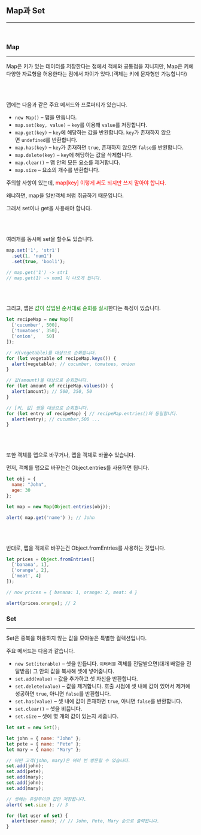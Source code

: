 ## Map과 Set

---

<br>

### Map

---

Map은 키가 있는 데이터를 저장한다는 점에서 객체와 공통점을 지니지만, Map은 키에 다양한 자료형을 허용한다는 점에서 차이가 있다.(객체는 키에 문자형만 가능합니다)

<br><br>

맵에는 다음과 같은 주요 메서드와 프로퍼티가 있습니다.

- `new Map()` – 맵을 만듭니다.
- `map.set(key, value)` – `key`를 이용해 `value`를 저장합니다.
- `map.get(key)` – `key`에 해당하는 값을 반환합니다. `key`가 존재하지 않으면 `undefined`를 반환합니다.
- `map.has(key)` – `key`가 존재하면 `true`, 존재하지 않으면 `false`를 반환합니다.
- `map.delete(key)` – `key`에 해당하는 값을 삭제합니다.
- `map.clear()` – 맵 안의 모든 요소를 제거합니다.
- `map.size` – 요소의 개수를 반환합니다.

주의할 사항이 있는데, <span style = "color : red">map[key] 이렇게 써도 되지만 쓰지 말아야 합니다.</span>

왜냐하면, map을 일반객체 처럼 취급하기 때문입니다.

그래서 set이나 get을 사용해야 합니다.


<br><br>

여러개를 동시에 set을 할수도 있습니다.

```jsx
map.set('1', 'str1')
  .set(1, 'num1')
  .set(true, 'bool1');

// map.get('1') -> str1
// map.get(1) -> num1 이 나오게 됩니다.
```

<br><br>

그리고, 맵은 <span style = "color : green">값이 삽입된 순서대로 순회를 실시</span>한다는 특징이 있습니다.

```jsx
let recipeMap = new Map([
  ['cucumber', 500],
  ['tomatoes', 350],
  ['onion',    50]
]);

// 키(vegetable)를 대상으로 순회합니다.
for (let vegetable of recipeMap.keys()) {
  alert(vegetable); // cucumber, tomatoes, onion
}

// 값(amount)을 대상으로 순회합니다.
for (let amount of recipeMap.values()) {
  alert(amount); // 500, 350, 50
}

// [키, 값] 쌍을 대상으로 순회합니다.
for (let entry of recipeMap) { // recipeMap.entries()와 동일합니다.
  alert(entry); // cucumber,500 ...
}
```

<br><br>

또한 객체를 맵으로 바꾸거나, 맵을 객체로 바꿀수 있습니다.

먼저, 객체를 맵으로 바꾸는건 Object.entries를 사용하면 됩니다.

```jsx
let obj = {
  name: "John",
  age: 30
};

let map = new Map(Object.entries(obj));

alert( map.get('name') ); // John
```

<br><br>

반대로, 맵을 객체로 바꾸는건 Object.fromEntries를 사용하는 것입니다.

```jsx
let prices = Object.fromEntries([
  ['banana', 1],
  ['orange', 2],
  ['meat', 4]
]);

// now prices = { banana: 1, orange: 2, meat: 4 }

alert(prices.orange); // 2
```

### Set

---

Set은 중복을 허용하지 않는 값을 모아놓은 특별한 컬렉션입니다.

주요 메서드는 다음과 같습니다.

- `new Set(iterable)` – 셋을 만듭니다. `이터러블` 객체를 전달받으면(대개 배열을 전달받음) 그 안의 값을 복사해 셋에 넣어줍니다.
- `set.add(value)` – 값을 추가하고 셋 자신을 반환합니다.
- `set.delete(value)` – 값을 제거합니다. 호출 시점에 셋 내에 값이 있어서 제거에 성공하면 `true`, 아니면 `false`를 반환합니다.
- `set.has(value)` – 셋 내에 값이 존재하면 `true`, 아니면 `false`를 반환합니다.
- `set.clear()` – 셋을 비웁니다.
- `set.size` – 셋에 몇 개의 값이 있는지 세줍니다.

```jsx
let set = new Set();

let john = { name: "John" };
let pete = { name: "Pete" };
let mary = { name: "Mary" };

// 어떤 고객(john, mary)은 여러 번 방문할 수 있습니다.
set.add(john);
set.add(pete);
set.add(mary);
set.add(john);
set.add(mary);

// 셋에는 유일무이한 값만 저장됩니다.
alert( set.size ); // 3

for (let user of set) {
  alert(user.name); // // John, Pete, Mary 순으로 출력됩니다.
}
```
